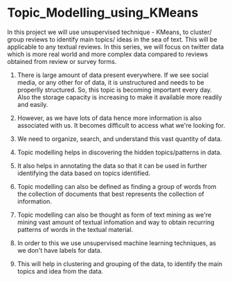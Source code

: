 # Topic_Modelling_using_KMeans
In this project we will use unsupervised technique - KMeans, to cluster/ group reviews to identify main topics/ ideas in the sea of text. This will be applicable to any textual reviews. In this series, we will focus on twitter data which is more real world and more complex data compared to reviews obtained from review or survey forms.

1. There is large amount of data present everywhere. If we see social media, or any other for of data, it is unstructured and needs to be properlly structured. So, this topic is becoming important every day. Also the storage capacity is increasing to make it available more readily and easily.

2. However, as we have lots of data hence more information is also associated with us. It becomes difficult to access what we're looking for. 

3. We need to organize, search, and understand this vast quantity of data.

4. Topic modelling helps in discovering the hidden topics/patterns in data.

5. It also helps in annotating the data so that it can be used in further identifying the data based on topics identified.

6. Topic modelling can also be defined as finding a group of words from the collection of documents that best represents the collection of information.

7. Topic modelling can also be thought as form of text mining as we're mining vast amount of textual infomation and way to obtain recurring patterns of words in the textual material.

8. In order to this we use unsupervised machine learning techniques, as we don't have labels for data.

9. This will help in clustering and grouping of the data, to identify the main topics and idea from the data.

